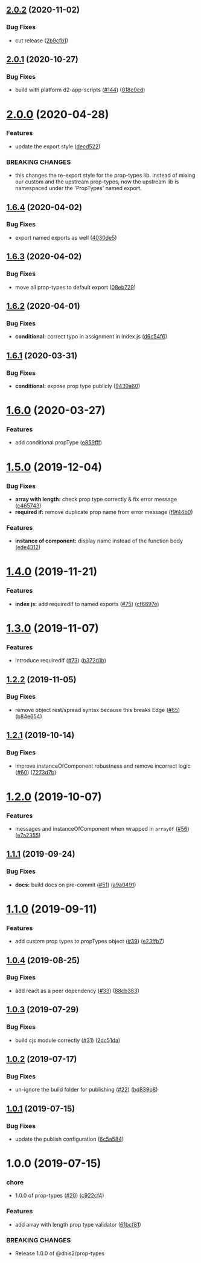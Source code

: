 ## [2.0.2](https://github.com/dhis2/prop-types/compare/v2.0.1...v2.0.2) (2020-11-02)


### Bug Fixes

* cut release ([2b9cfb1](https://github.com/dhis2/prop-types/commit/2b9cfb15cf69d0a529a63293aead72716c60f9da))

## [2.0.1](https://github.com/dhis2/prop-types/compare/v2.0.0...v2.0.1) (2020-10-27)


### Bug Fixes

* build with platform d2-app-scripts ([#144](https://github.com/dhis2/prop-types/issues/144)) ([018c0ed](https://github.com/dhis2/prop-types/commit/018c0ed1d6d89b9bfb24a86f74e2f7f3d212f301))

# [2.0.0](https://github.com/dhis2/prop-types/compare/v1.6.4...v2.0.0) (2020-04-28)


### Features

* update the export style ([decd522](https://github.com/dhis2/prop-types/commit/decd5227cdc3f7ccce1571ded890f636bd984332))


### BREAKING CHANGES

* this changes the re-export style for the prop-types lib. Instead of mixing our custom and the upstream prop-types, now the upstream lib is namespaced under the 'PropTypes' named export.

## [1.6.4](https://github.com/dhis2/prop-types/compare/v1.6.3...v1.6.4) (2020-04-02)


### Bug Fixes

* export named exports as well ([4030de5](https://github.com/dhis2/prop-types/commit/4030de5d75845e354ba7d4f04288d6880c0551bd))

## [1.6.3](https://github.com/dhis2/prop-types/compare/v1.6.2...v1.6.3) (2020-04-02)


### Bug Fixes

* move all prop-types to default export ([08eb729](https://github.com/dhis2/prop-types/commit/08eb72964a42bea5385aeaa9d6b76f4b55e5be24))

## [1.6.2](https://github.com/dhis2/prop-types/compare/v1.6.1...v1.6.2) (2020-04-01)


### Bug Fixes

* **conditional:** correct typo in assignment in index.js ([d6c54f6](https://github.com/dhis2/prop-types/commit/d6c54f6eff9875f578d4d9f43608a09041d067d9))

## [1.6.1](https://github.com/dhis2/prop-types/compare/v1.6.0...v1.6.1) (2020-03-31)


### Bug Fixes

* **conditional:** expose prop type publicly ([9439a60](https://github.com/dhis2/prop-types/commit/9439a60cfe2ab6493848e548d46045b0f6cca8c7))

# [1.6.0](https://github.com/dhis2/prop-types/compare/v1.5.0...v1.6.0) (2020-03-27)


### Features

* add conditional propType ([e859fff](https://github.com/dhis2/prop-types/commit/e859fff2a3f0ef2470c1f4d8e2b70da7e3caa760))

# [1.5.0](https://github.com/dhis2/prop-types/compare/v1.4.0...v1.5.0) (2019-12-04)


### Bug Fixes

* **array with length:** check prop type correctly & fix error message ([c465743](https://github.com/dhis2/prop-types/commit/c465743b535223549151b35560f7975b222edaaf))
* **required if:** remove duplicate prop name from error message ([f9f44b0](https://github.com/dhis2/prop-types/commit/f9f44b067d354a10fe28b89563cb0155cce649cc))


### Features

* **instance of component:** display name instead of the function body ([ede4312](https://github.com/dhis2/prop-types/commit/ede43124f83b10dd3d28e264ccbf7839a83fcad8))

# [1.4.0](https://github.com/dhis2/prop-types/compare/v1.3.0...v1.4.0) (2019-11-21)


### Features

* **index js:** add requiredIf to named exports ([#75](https://github.com/dhis2/prop-types/issues/75)) ([cf6697e](https://github.com/dhis2/prop-types/commit/cf6697e6a213b76c8c047355149681339c2d92a5))

# [1.3.0](https://github.com/dhis2/prop-types/compare/v1.2.2...v1.3.0) (2019-11-07)


### Features

* introduce requiredIf ([#73](https://github.com/dhis2/prop-types/issues/73)) ([b372d1b](https://github.com/dhis2/prop-types/commit/b372d1b87ac03f2eee9964274157e19985cb6928))

## [1.2.2](https://github.com/dhis2/prop-types/compare/v1.2.1...v1.2.2) (2019-11-05)


### Bug Fixes

* remove object rest/spread syntax because this breaks Edge ([#65](https://github.com/dhis2/prop-types/issues/65)) ([b84e654](https://github.com/dhis2/prop-types/commit/b84e6547f8d6f69619edb915be75ad2160ee8ffd))

## [1.2.1](https://github.com/dhis2/prop-types/compare/v1.2.0...v1.2.1) (2019-10-14)


### Bug Fixes

* improve instanceOfComponent robustness and remove incorrect logic ([#60](https://github.com/dhis2/prop-types/issues/60)) ([7273d7b](https://github.com/dhis2/prop-types/commit/7273d7ba535ebde0931f36e3f9f276ebb60ccc2a))

# [1.2.0](https://github.com/dhis2/prop-types/compare/v1.1.1...v1.2.0) (2019-10-07)


### Features

* messages and instanceOfComponent when wrapped in `arrayOf` ([#56](https://github.com/dhis2/prop-types/issues/56)) ([e7a2355](https://github.com/dhis2/prop-types/commit/e7a2355))

## [1.1.1](https://github.com/dhis2/prop-types/compare/v1.1.0...v1.1.1) (2019-09-24)


### Bug Fixes

* **docs:** build docs on pre-commit ([#51](https://github.com/dhis2/prop-types/issues/51)) ([a9a0491](https://github.com/dhis2/prop-types/commit/a9a0491))

# [1.1.0](https://github.com/dhis2/prop-types/compare/v1.0.4...v1.1.0) (2019-09-11)


### Features

* add custom prop types to propTypes object ([#39](https://github.com/dhis2/prop-types/issues/39)) ([e23ffb7](https://github.com/dhis2/prop-types/commit/e23ffb7))

## [1.0.4](https://github.com/dhis2/prop-types/compare/v1.0.3...v1.0.4) (2019-08-25)


### Bug Fixes

* add react as a peer dependency ([#33](https://github.com/dhis2/prop-types/issues/33)) ([88cb383](https://github.com/dhis2/prop-types/commit/88cb383))

## [1.0.3](https://github.com/dhis2/prop-types/compare/v1.0.2...v1.0.3) (2019-07-29)


### Bug Fixes

* build cjs module correctly ([#31](https://github.com/dhis2/prop-types/issues/31)) ([2dc51da](https://github.com/dhis2/prop-types/commit/2dc51da))

## [1.0.2](https://github.com/dhis2/prop-types/compare/v1.0.1...v1.0.2) (2019-07-17)


### Bug Fixes

* un-ignore the build folder for publishing ([#22](https://github.com/dhis2/prop-types/issues/22)) ([bd839b8](https://github.com/dhis2/prop-types/commit/bd839b8))

## [1.0.1](https://github.com/dhis2/prop-types/compare/v1.0.0...v1.0.1) (2019-07-15)


### Bug Fixes

* update the publish configuration ([6c5a584](https://github.com/dhis2/prop-types/commit/6c5a584))

# 1.0.0 (2019-07-15)


### chore

* 1.0.0 of prop-types ([#20](https://github.com/dhis2/prop-types/issues/20)) ([c922cf4](https://github.com/dhis2/prop-types/commit/c922cf4))


### Features

* add array with length prop type validator ([61bcf81](https://github.com/dhis2/prop-types/commit/61bcf81))


### BREAKING CHANGES

* Release 1.0.0 of @dhis2/prop-types
